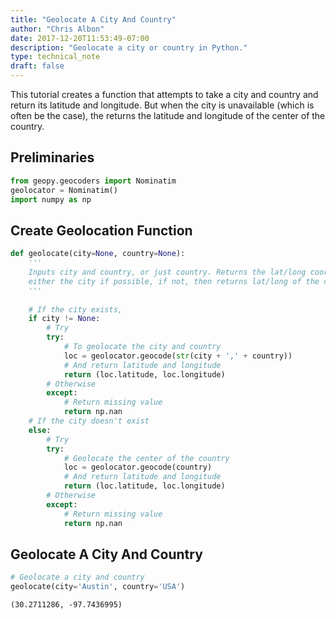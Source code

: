 ```yaml
---
title: "Geolocate A City And Country"
author: "Chris Albon"
date: 2017-12-20T11:53:49-07:00
description: "Geolocate a city or country in Python."
type: technical_note
draft: false
---
```

This tutorial creates a function that attempts to take a city and country and return its latitude and longitude. But when the city is unavailable (which is often be the case), the returns the latitude and longitude of the center of the country.

## Preliminaries


```python
from geopy.geocoders import Nominatim
geolocator = Nominatim()
import numpy as np
```

## Create Geolocation Function


```python
def geolocate(city=None, country=None):
    '''
    Inputs city and country, or just country. Returns the lat/long coordinates of 
    either the city if possible, if not, then returns lat/long of the center of the country.
    '''
    
    # If the city exists,
    if city != None:
        # Try
        try:
            # To geolocate the city and country
            loc = geolocator.geocode(str(city + ',' + country))
            # And return latitude and longitude
            return (loc.latitude, loc.longitude)
        # Otherwise
        except:
            # Return missing value
            return np.nan
    # If the city doesn't exist
    else:
        # Try
        try:
            # Geolocate the center of the country
            loc = geolocator.geocode(country)
            # And return latitude and longitude 
            return (loc.latitude, loc.longitude)
        # Otherwise
        except:
            # Return missing value
            return np.nan
```

## Geolocate A City And Country


```python
# Geolocate a city and country
geolocate(city='Austin', country='USA')
```




    (30.2711286, -97.7436995)



